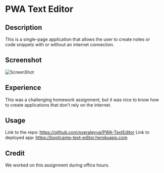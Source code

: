 # PWA Text Editor

## Description

This is a single-page application that allows the user to create notes or code snippets with or without an internet connection.

## Screenshot

![ScreenShot](https://user-images.githubusercontent.com/115383177/232333438-b0b8d40f-9777-4eef-8893-9ff914f60895.png)

## Experience

This was a challenging homework assignment, but it was nice to know how to create applications that don't rely on the internet.

## Usage

Link to the repo: https://github.com/sveraleyva/PWA-TextEditor
Link to deployed app: https://bootcamp-text-editor.herokuapp.com

## Credit
We worked on this assignment during office hours.
